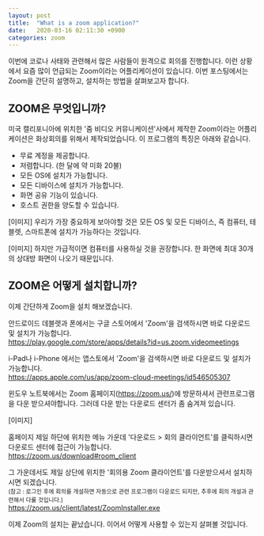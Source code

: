 ```yaml
---
layout: post
title:  "What is a zoom application?"
date:   2020-03-16 02:11:30 +0900
categories: zoom
---
```

이번에 코로나 사태와 관련해서 많은 사람들이 원격으로 회의를 진행합니다. 
이런 상황에서 요즘 많이 언급되는 Zoom이라는 어플리케이션이 있습니다. 
이번 포스팅에서는 Zoom을 간단히 설명하고, 설치하는 방법을 살펴보고자 합니다. 

ZOOM은 무엇입니까?
---

미국 캘리포니아에 위치한 '줌 비디오 커뮤니케이션'사에서 제작한 Zoom이라는 어플리케이션은 화상회의를 위해서 제작되었습니다. 
이 프로그램의 특징은 아래와 같습니다.

- 무료 계정을 제공합니다.
- 저렴합니다. (한 달에 약 미화 20불)
- 모든 OS에 설치가 가능합니다.
- 모든 디바이스에 설치가 가능합니다.
- 화면 공유 기능이 있습니다.
- 호스트 권한을 양도할 수 있습니다.

[이미지]
우리가 가장 중요하게 보아야할 것은 모든 OS 및 모든 디바이스, 즉 컴퓨터, 테블렛, 스마트폰에 설치가 가능하다는 것입니다.

[이미지]
하지만 가급적이면 컴퓨터를 사용하실 것을 권장합니다. 
한 화면에 최대 30개의 상대방 화면이 나오기 때문입니다.
  
ZOOM은 어떻게 설치합니까?
---

이제 간단하게 Zoom을 설치 해보겠습니다.

안드로이드 데블렛과 폰에서는 구글 스토어에서 'Zoom'을 검색하시면 바로 다운로드 및 설치가 가능합니다.   
https://play.google.com/store/apps/details?id=us.zoom.videomeetings

i-Pad나 i-Phone 에서는 앱스토에서 'Zoom'을 검색하시면 바로 다운로드 및 설치가 가능합니다.   
https://apps.apple.com/us/app/zoom-cloud-meetings/id546505307

윈도우 노트북에서는 Zoom 홈페이지(https://zoom.us/)에 방문하셔서 관련프로그램을 다운 받으셔야합니다.
그러데 다운 받는 다운로드 센터가 좀 숨겨져 있습니다. 

[이미지]

홈페이지 제일 하단에 위치한 메뉴 가운데 '다운로드 > 회의 클라이언트'를 클릭하시면 다운로드 센터에 접근이 가능합니다.  
https://zoom.us/download#room_client

그 가운데서도 제일 상단에 위치한 '회의용 Zoom 클라이언트'를 다운받으셔서 설치하시면 되겠습니다.  
<small>
(참고 : 로그인 후에 회의를 개설하면 자동으로 관련 프로그램이 다운로드 되지만, 추후에 회의 개설과 관련해서 다룰 것입니다.)
</small>  
https://zoom.us/client/latest/ZoomInstaller.exe

이제 Zoom의 설치는 끝났습니다. 이어서 어떻게 사용할 수 있는지 살펴볼 것입니다.